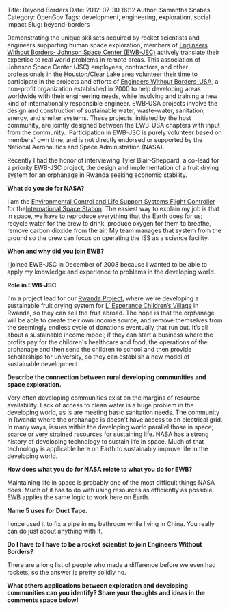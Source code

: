 Title: Beyond Borders
Date: 2012-07-30 16:12
Author: Samantha Snabes
Category: OpenGov
Tags: development, engineering, exploration, social impact
Slug: beyond-borders

Demonstrating the unique skillsets acquired by rocket scientists and
engineers supporting human space exploration, members of [Engineers
Without Borders- Johnson Space Center (EWB-JSC)][] actively translate
their expertise to real world problems in remote areas. This association
of Johnson Space Center (JSC) employees, contractors, and other
professionals in the Houston/Clear Lake area volunteer their time to
participate in the projects and efforts of [Engineers Without
Borders-USA][], a non-profit organization established in 2000 to help
developing areas worldwide with their engineering needs, while involving
and training a new kind of internationally responsible engineer. EWB-USA
projects involve the design and construction of sustainable water,
waste-water, sanitation, energy, and shelter systems. These projects,
initiated by the host community, are jointly designed between the
EWB-USA chapters with input from the community.  Participation in
EWB-JSC is purely volunteer based on members' own time, and is not
directly endorsed or supported by the National Aeronautics and Space
Administration (NASA).

Recently I had the honor of interviewing Tyler Blair-Sheppard, a co-lead
for a priority EWB-JSC project, the design and implementation of a fruit
drying system for an orphanage in Rwanda seeking economic stability.

**What do you do for NASA?**

I am the [Environmental Control and Life Support Systems Flight
Controller][] for the[International Space Station][]. The easiest way to
explain my job is that in space, we have to reproduce everything that
the Earth does for us; recycle water for the crew to drink, produce
oxygen for them to breathe, remove carbon dioxide from the air. My team
manages that system from the ground so the crew can focus on operating
the ISS as a science facility.

**When and why did you join EWB?**

I joined EWB-JSC in December of 2008 because I wanted to be able to
apply my knowledge and experience to problems in the developing world.

**Role in EWB-JSC**

I'm a project lead for our [Rwanda Project][], where we're developing a
sustainable fruit drying system for [L’ Esperance Children’s Village][]
in Rwanda, so they can sell the fruit abroad. The hope is that the
orphanage will be able to create their own income source, and remove
themselves from the seemingly endless cycle of donations eventually that
run out. It’s all about a sustainable income model; if they can start a
business where the profits pay for the children's healthcare and food,
the operations of the orphanage and then send the children to school and
then provide scholarships for university, so they can establish a new
model of sustainable development.

**Describe the connection between rural developing communities and space
exploration.**

Very often developing communities exist on the margins of resource
availability. Lack of access to clean water is a huge problem in the
developing world, as is are meeting basic sanitation needs. The
community in Rwanda where the orphanage is doesn't have access to an
electrical grid. In many ways, issues within the developing world
parallel those in space; scarce or very strained resources for
sustaining life. NASA has a strong history of developing technology to
sustain life in space. Much of that technology is applicable here on
Earth to sustainably improve life in the developing world.

**How does what you do for NASA relate to what you do for EWB?**

Maintaining life in space is probably one of the most difficult things
NASA does. Much of it has to do with using resources as efficiently as
possible. EWB applies the same logic to work here on Earth.

**Name 5 uses for Duct Tape.**

I once used it to fix a pipe in my bathroom while living in China. You
really can do just about anything with it.

**Do I have to I have to be a rocket scientist to join Engineers Without
Borders?**

There are a long list of people who made a difference before we even had
rockets, so the answer is pretty solidly no.

**What others applications between exploration and developing
communities can you identify? Share your thoughts and ideas in the
comments space below!**

  [Engineers Without Borders- Johnson Space Center (EWB-JSC)]: http://www.ewb-jsc.org/
  [Engineers Without Borders-USA]: http://www.ewb-usa.org/
  [Environmental Control and Life Support Systems Flight Controller]: http://science.ksc.nasa.gov/shuttle/technology/sts-newsref/sts_eclss.html
  [International Space Station]: http://www.nasa.gov/mission_pages/station/main/index.html
  [Rwanda Project]: http://www.ewb-jsc.org/projects/rwanda.html
  [L’ Esperance Children’s Village]: http://lesperancerwanda.org/
